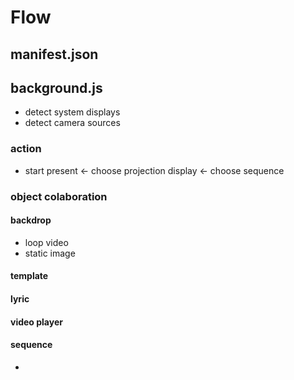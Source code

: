 # Flow

## manifest.json

## background.js

 - detect system displays
 - detect camera sources

### action

 - start present
    <- choose projection display
    <- choose sequence


### object colaboration

#### backdrop

 - loop video
 - static image

#### template

#### lyric


#### video player



#### sequence



 - 






